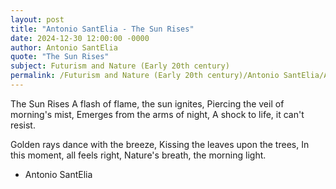 ```yaml
---
layout: post
title: "Antonio SantElia - The Sun Rises"
date: 2024-12-30 12:00:00 -0000
author: Antonio SantElia
quote: "The Sun Rises"
subject: Futurism and Nature (Early 20th century)
permalink: /Futurism and Nature (Early 20th century)/Antonio SantElia/Antonio SantElia - The Sun Rises
---
```


The Sun Rises
A flash of flame, the sun ignites,
Piercing the veil of morning's mist,
Emerges from the arms of night,
A shock to life, it can't resist.

Golden rays dance with the breeze,
Kissing the leaves upon the trees,
In this moment, all feels right,
Nature's breath, the morning light.


- Antonio SantElia
